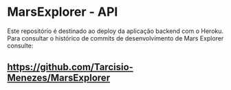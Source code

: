 # MarsExplorer - API

Este repositório é destinado ao deploy da aplicação backend com o Heroku.
Para consultar o histórico de commits de desenvolvimento de Mars Explorer consulte:

## https://github.com/Tarcisio-Menezes/MarsExplorer
